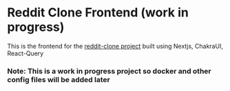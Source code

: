 # Reddit Clone Frontend (work in progress)

This is the frontend for the [reddit-clone project](https://github.com/kunalx86/reddit-clone-server) built using Nextjs, ChakraUI, React-Query

### Note: This is a work in progress project so docker and other config files will be added later
